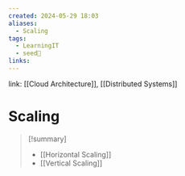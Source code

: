 ```yaml
---
created: 2024-05-29 18:03
aliases:
  - Scaling
tags:
  - LearningIT
  - seed🌱
links:
---
```


link: [[Cloud Architecture]], [[Distributed Systems]]

# Scaling

> [!summary] 
> - [[Horizontal Scaling]]
> - [[Vertical Scaling]]
